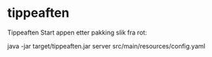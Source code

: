 tippeaften
==========

Tippeaften
Start appen etter pakking slik fra rot:

java -jar target/tippeaften.jar server src/main/resources/config.yaml